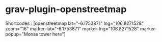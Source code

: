 # grav-plugin-openstreetmap

Shortcodes :
[openstreetmap lat="-6.1753871" lng="106.8271528" zoom="16" marker-lat="-6.1753871" marker-lng="106.8271528" marker-popup="Monas tower here"]

